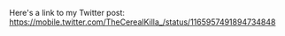 Here's a link to my Twitter post: https://mobile.twitter.com/TheCerealKilla_/status/1165957491894734848

